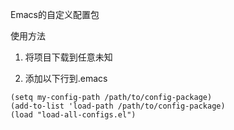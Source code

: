 Emacs的自定义配置包

使用方法

1. 将项目下载到任意未知

2. 添加以下行到.emacs
```
(setq my-config-path /path/to/config-package)
(add-to-list 'load-path /path/to/config-package)
(load "load-all-configs.el")
```
